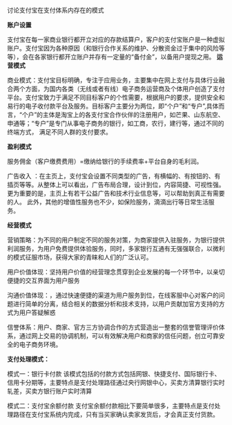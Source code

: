 讨论支付宝在支付体系内存在的模式

**账户设置**

支付宝在每一家商业银行都开立对应的存款结算户，客户的支付宝账户是一种虚拟账户。支付宝因为各种原因（和银行合作关系的维护、分散资金过于集中的风险等等），会在各家银行都开立账户并存有一定量的“备付金”，以备用户提现之用。
 **运营模式**

商业模式：支付宝目标明确，专注于应用业务，主要集中在网上支付与具体行业融合两个方面，为国内各类（无线或者有线）电子商务运营商及个体用户创造了支付平台。支付宝致力于满足不同目标客户的个性需要，根据用户的要求，提供安全和易行的电子收付款平台及服务。目标客户主要分为两位，即“个户”和“专户”,具体而言，“个户”的主体是淘宝上的各支付宝合作伙伴的注册用户，如芒果、山东航空、申通等；“专户”是专门从事电子商务的银行，如工商，农行，建行等，通过不同的终端方式， 满足不同人群的支付要求。

**盈利模式**

服务佣金（客户缴费费用）=缴纳给银行的手续费率+平台自身的毛利润。

广告收入 ：在主页上，支付宝会设置不同类型的广告，有横幅的、有按钮的、有插页等等。从整体上可以看出，广告布局合理，设计到位，内容简捷、可视性强。更为重要的是，主页上有若干公益广告和技术行业信息等，可以帮助到真正有需要的人。 此外，其他的增值性服务也不少，如保险服务，滴滴出行等日常生活服务。

**经营模式**

营销策略：为不同的用户制定不同的服务对策，为商家提供入驻服务，为银行提供利润服务，为用户免费提供体验服务，同时，多家银行互通有无强强联合，以微利的模式征服市场，获得大家的青睐和人们的广泛认可。

用户价值体现：坚持用户价值的经营理念贯穿到企业发展的每一个环节中，以亲切便捷的交互界面为用户服务

沟通价值体现：，通过快速便捷的渠道为用户服务到位，在线客服中心对客户的问题进行简单的分离，结合相关的数据分析和技术支持，以用户贡献加官方支持的方式为用户答疑解惑

信誉体系：用户、商家、官方三方协调合作的方式营造出一整套的信誉管理评价体系，通过网上交易的协调机制，可以有效解决用户和商家的信任问题，创立可靠安全的电子商务环境。

**支付处理模式：**

模式一：银行卡付款 该模式包括的付款方式包括网银、快捷支付、国际银行卡、信用卡分期等，主要特点是支付处理路径通过央行网银中心，买卖方清算银行实时轧差，买卖方银行账户实时清算

模式二：支付宝余额付款  支付宝余额付款相比下要简单很多，主要特点是支付处理路径在支付宝系统内完成，只有当买家确认卖家发货后，才会真正支付货款。
 
 
 
 